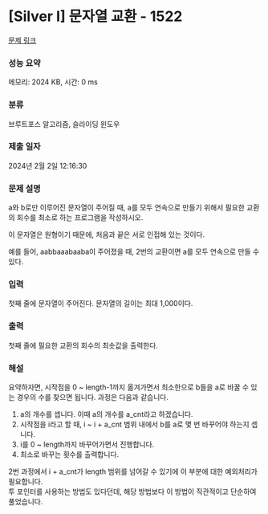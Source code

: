 # [Silver I] 문자열 교환 - 1522 

[문제 링크](https://www.acmicpc.net/problem/1522) 

### 성능 요약

메모리: 2024 KB, 시간: 0 ms

### 분류

브루트포스 알고리즘, 슬라이딩 윈도우

### 제출 일자

2024년 2월 2일 12:16:30

### 문제 설명

<p>a와 b로만 이루어진 문자열이 주어질 때,  a를 모두 연속으로 만들기 위해서 필요한 교환의 회수를 최소로 하는 프로그램을 작성하시오.</p>

<p>이 문자열은 원형이기 때문에, 처음과 끝은 서로 인접해 있는 것이다.</p>

<p>예를 들어,  aabbaaabaaba이 주어졌을 때, 2번의 교환이면 a를 모두 연속으로 만들 수 있다.</p>

### 입력 

 <p>첫째 줄에 문자열이 주어진다. 문자열의 길이는 최대 1,000이다.</p>

### 출력 

 <p>첫째 줄에 필요한 교환의 회수의 최솟값을 출력한다.</p>

### 해설
<p>
 요약하자면, 시작점을 0 ~ length-1까지 옮겨가면서 최소한으로 b들을 a로 바꿀 수 있는 경우의 수를 찾으면 됩니다.  
 과정은 다음과 같습니다.

 1. a의 개수를 셉니다. 이때 a의 개수를 a_cnt라고 하겠습니다.
 2. 시작점을 i라고 할 때, i ~ i + a_cnt 범위 내에서 b를 a로 몇 번 바꾸어야 하는지 셉니다.
 3. i를 0 ~ length까지 바꾸어가면서 진행합니다.
 4. 최소로 바꾸는 횟수를 출력합니다.

2번 과정에서 i + a_cnt가 length 범위를 넘어갈 수 있기에 이 부분에 대한 예외처리가 필요합니다.  
투 포인터를 사용하는 방법도 있다던데, 해당 방법보다 이 방법이 직관적이고 단순하여 풀었습니다.
</p>
